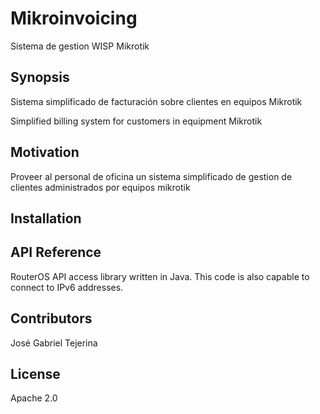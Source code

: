 # Mikroinvoicing
Sistema de gestion WISP Mikrotik

## Synopsis

Sistema simplificado de facturación sobre clientes en equipos Mikrotik

Simplified billing system for customers in equipment Mikrotik

## Motivation

Proveer al personal de oficina un sistema simplificado de gestion de clientes administrados por equipos mikrotik

## Installation

## API Reference

RouterOS API access library written in Java. This code is also capable to connect to IPv6 addresses.

## Contributors

José Gabriel Tejerina

## License

Apache 2.0
